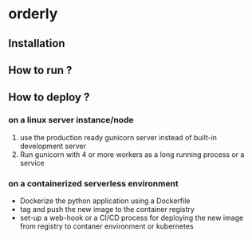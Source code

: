# orderly

## Installation

## How to run ?

## How to deploy ?

### on a linux server instance/node

1. use the production ready gunicorn server instead of built-in development server
2. Run gunicorn with 4 or more workers as a long running process or a service

### on a containerized serverless environment

- Dockerize the python application using a Dockerfile
- tag and push the new image to the container registry
- set-up a web-hook or a CI/CD process for deploying the new image from registry to contaner environment or kubernetes